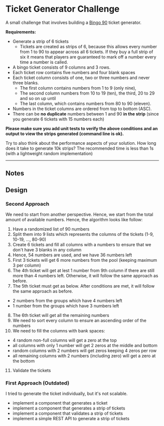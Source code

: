 # Ticket Generator Challenge

A small challenge that involves building a [Bingo 90](https://en.wikipedia.org/wiki/Bingo_(United_Kingdom)) ticket generator.

**Requirements:**

* Generate a strip of 6 tickets
  - Tickets are created as strips of 6, because this allows every number from 1 to 90 to appear across all 6 tickets. If they buy a full strip of six it means that players are guaranteed to mark off a number every time a number is called.
* A bingo ticket consists of 9 columns and 3 rows.
* Each ticket row contains five numbers and four blank spaces
* Each ticket column consists of one, two or three numbers and never three blanks.
  - The first column contains numbers from 1 to 9 (only nine),
  - The second column numbers from 10 to 19 (ten), the third, 20 to 29 and so on up until
  - The last column, which contains numbers from 80 to 90 (eleven).
* Numbers in the ticket columns are ordered from top to bottom (ASC).
* There can be **no duplicate** numbers between 1 and 90 **in the strip** (since you generate 6 tickets with 15 numbers each)

**Please make sure you add unit tests to verify the above conditions and an output to view the strips generated (command line is ok).**

Try to also think about the performance aspects of your solution. How long does it take to generate 10k strips? 
The recommended time is less than 1s (with a lightweight random implementation)

-----

## Notes

## Design 

### Second Approach

We need to start from another perspective. Hence, we start from the total amount of available numbers. Hence, the algorithm looks like follow:

1. Have a randomized list of 90 numbers
2. Split them into 9 lists which represents the columns of the tickets (1-9, 10-19, ..., 80-90)
3. Create 6 tickets and fill all columns with a numbers to ensure that we don't have 3 blanks in any column
4. Hence, 54 numbers are used, and we have 36 numbers left
5. First 3 tickets will get 6 more numbers from the pool (keeping maximum 3 per column)
6. The 4th ticket will get at lest 1 number from 9th column if there are still more than 4 numbers left. Otherwise, it will follow the same approach as before.
7. The 5th ticket must get as below. After conditions are met, it will follow the same approach as before.
  - 2 numbers from the groups which have 4 numbers left
  - 1 number from the groups which have 3 numbers left
8. The 6th ticket will get all the remaining numbers
9. We need to sort every column to ensure an ascending order of the numbers
10. We need to fill the columns with bank spaces:
  - 4 random non-full columns will get a zero at the top
  - all columns with only 1 number will get 2 zeros at the middle and bottom
  - random columns with 2 numbers will get zeros keeping 4 zeros per row
  - all remaining columns with 2 numbers (including zero) will get a zero at the bottom
11. Validate the tickets

### First Approach (Outdated)

I tried to generate the ticket individually, but it's not scalable. 

- implement a component that generates a ticket
- implement a component that generates a strip of tickets
- implement a component that validates a strip of tickets
- implement a simple REST API to generate a strip of tickets

